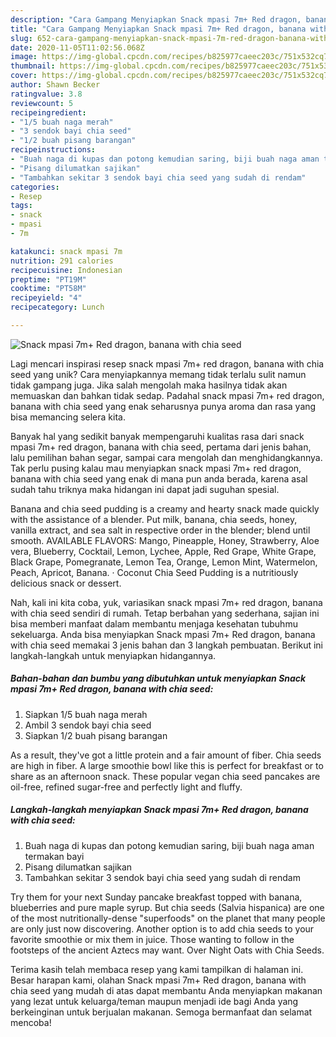 ```yaml
---
description: "Cara Gampang Menyiapkan Snack mpasi 7m+ Red dragon, banana with chia seed Anti Gagal"
title: "Cara Gampang Menyiapkan Snack mpasi 7m+ Red dragon, banana with chia seed Anti Gagal"
slug: 652-cara-gampang-menyiapkan-snack-mpasi-7m-red-dragon-banana-with-chia-seed-anti-gagal
date: 2020-11-05T11:02:56.068Z
image: https://img-global.cpcdn.com/recipes/b825977caeec203c/751x532cq70/snack-mpasi-7m-red-dragon-banana-with-chia-seed-foto-resep-utama.jpg
thumbnail: https://img-global.cpcdn.com/recipes/b825977caeec203c/751x532cq70/snack-mpasi-7m-red-dragon-banana-with-chia-seed-foto-resep-utama.jpg
cover: https://img-global.cpcdn.com/recipes/b825977caeec203c/751x532cq70/snack-mpasi-7m-red-dragon-banana-with-chia-seed-foto-resep-utama.jpg
author: Shawn Becker
ratingvalue: 3.8
reviewcount: 5
recipeingredient:
- "1/5 buah naga merah"
- "3 sendok bayi chia seed"
- "1/2 buah pisang barangan"
recipeinstructions:
- "Buah naga di kupas dan potong kemudian saring, biji buah naga aman termakan bayi"
- "Pisang dilumatkan sajikan"
- "Tambahkan sekitar 3 sendok bayi chia seed yang sudah di rendam"
categories:
- Resep
tags:
- snack
- mpasi
- 7m

katakunci: snack mpasi 7m 
nutrition: 291 calories
recipecuisine: Indonesian
preptime: "PT19M"
cooktime: "PT58M"
recipeyield: "4"
recipecategory: Lunch

---
```



![Snack mpasi 7m+ Red dragon, banana with chia seed](https://img-global.cpcdn.com/recipes/b825977caeec203c/751x532cq70/snack-mpasi-7m-red-dragon-banana-with-chia-seed-foto-resep-utama.jpg)

Lagi mencari inspirasi resep snack mpasi 7m+ red dragon, banana with chia seed yang unik? Cara menyiapkannya memang tidak terlalu sulit namun tidak gampang juga. Jika salah mengolah maka hasilnya tidak akan memuaskan dan bahkan tidak sedap. Padahal snack mpasi 7m+ red dragon, banana with chia seed yang enak seharusnya punya aroma dan rasa yang bisa memancing selera kita.

Banyak hal yang sedikit banyak mempengaruhi kualitas rasa dari snack mpasi 7m+ red dragon, banana with chia seed, pertama dari jenis bahan, lalu pemilihan bahan segar, sampai cara mengolah dan menghidangkannya. Tak perlu pusing kalau mau menyiapkan snack mpasi 7m+ red dragon, banana with chia seed yang enak di mana pun anda berada, karena asal sudah tahu triknya maka hidangan ini dapat jadi suguhan spesial.

Banana and chia seed pudding is a creamy and hearty snack made quickly with the assistance of a blender. Put milk, banana, chia seeds, honey, vanilla extract, and sea salt in respective order in the blender; blend until smooth. AVAILABLE FLAVORS: Mango, Pineapple, Honey, Strawberry, Aloe vera, Blueberry, Cocktail, Lemon, Lychee, Apple, Red Grape, White Grape, Black Grape, Pomegranate, Lemon Tea, Orange, Lemon Mint, Watermelon, Peach, Apricot, Banana. · Coconut Chia Seed Pudding is a nutritiously delicious snack or dessert.


Nah, kali ini kita coba, yuk, variasikan snack mpasi 7m+ red dragon, banana with chia seed sendiri di rumah. Tetap berbahan yang sederhana, sajian ini bisa memberi manfaat dalam membantu menjaga kesehatan tubuhmu sekeluarga. Anda bisa menyiapkan Snack mpasi 7m+ Red dragon, banana with chia seed memakai 3 jenis bahan dan 3 langkah pembuatan. Berikut ini langkah-langkah untuk menyiapkan hidangannya.

<!--inarticleads1-->

##### Bahan-bahan dan bumbu yang dibutuhkan untuk menyiapkan Snack mpasi 7m+ Red dragon, banana with chia seed:

1. Siapkan 1/5 buah naga merah
1. Ambil 3 sendok bayi chia seed
1. Siapkan 1/2 buah pisang barangan


As a result, they&#39;ve got a little protein and a fair amount of fiber. Chia seeds are high in fiber. A large smoothie bowl like this is perfect for breakfast or to share as an afternoon snack. These popular vegan chia seed pancakes are oil-free, refined sugar-free and perfectly light and fluffy. 

<!--inarticleads2-->

##### Langkah-langkah menyiapkan Snack mpasi 7m+ Red dragon, banana with chia seed:

1. Buah naga di kupas dan potong kemudian saring, biji buah naga aman termakan bayi
1. Pisang dilumatkan sajikan
1. Tambahkan sekitar 3 sendok bayi chia seed yang sudah di rendam


Try them for your next Sunday pancake breakfast topped with banana, blueberries and pure maple syrup. But chia seeds (Salvia hispanica) are one of the most nutritionally-dense &#34;superfoods&#34; on the planet that many people are only just now discovering. Another option is to add chia seeds to your favorite smoothie or mix them in juice. Those wanting to follow in the footsteps of the ancient Aztecs may want. Over Night Oats with Chia Seeds. 

Terima kasih telah membaca resep yang kami tampilkan di halaman ini. Besar harapan kami, olahan Snack mpasi 7m+ Red dragon, banana with chia seed yang mudah di atas dapat membantu Anda menyiapkan makanan yang lezat untuk keluarga/teman maupun menjadi ide bagi Anda yang berkeinginan untuk berjualan makanan. Semoga bermanfaat dan selamat mencoba!
